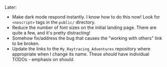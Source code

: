 Later:
- Make dark mode respond instantly. I know how to do this now! Look for `<noscript>` tags in the `public/` directory.
- Reduce the number of font sizes on the initial landing page. There are quite a few, and it's pretty distracting!
- Somehow fix/address the bug that causes the "working with others" link to be broken.
- Update the links to the `My_Raytracing_Adventures` repository where appropriate when I change its name. These *should* have individual TODOs - emphasis on *should*.

